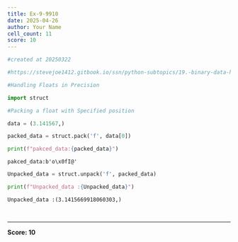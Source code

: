 ```yaml
---
title: Ex-9-9910
date: 2025-04-26
author: Your Name
cell_count: 11
score: 10
---
```


```python
#created at 20250322
```


```python
#https://stevejoe1412.gitbook.io/ssn/python-subtopics/19.-binary-data-handling
```


```python
#Handling Floats in Precision
```


```python
import struct 
```


```python
#Packing a float with Specified position
```


```python
data = (3.141567,)
```


```python
packed_data = struct.pack('f', data[0])
```


```python
print(f"pakced_data:{packed_data}")
```

    pakced_data:b'o\x0fI@'



```python
Unpacked_data = struct.unpack('f', packed_data)

```


```python
print(f"Unpacked_data :{Unpacked_data}")
```

    Unpacked_data :(3.1415669918060303,)



```python
    
```


---
**Score: 10**